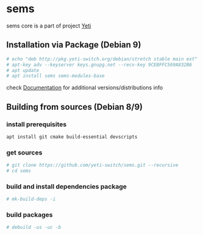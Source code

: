 # sems

sems core is a part of project [Yeti]

## Installation via Package (Debian 9)
```sh
# echo "deb http://pkg.yeti-switch.org/debian/stretch stable main ext" > /etc/apt/sources.list.d/yeti.list
# apt-key adv --keyserver keys.gnupg.net --recv-key 9CEBFFC569A832B6
# apt update
# apt install sems sems-modules-base
```
check [Documentation] for additional versions/distributions info

## Building from sources (Debian 8/9)

### install prerequisites
```sh
apt install git cmake build-essential devscripts
```

### get sources
```sh
# git clone https://github.com/yeti-switch/sems.git --recursive
# cd sems
```

### build and install dependencies package
```sh
# mk-build-deps -i
```

### build packages
```sh
# debuild -us -uc -b
```

[Yeti]:https://yeti-switch.org/
[Documentation]:https://yeti-switch.org/docs/en/
